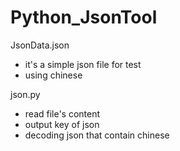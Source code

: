 # Python_JsonTool

JsonData.json

  - it's a simple json file for test
  - using chinese

json.py
  
  - read file's content  
  - output key of json
  - decoding json that contain chinese
